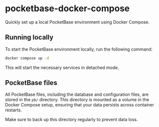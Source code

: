 # pocketbase-docker-compose

Quickly set up a local PocketBase environment using Docker Compose.

## Running locally

To start the PocketBase environment locally, run the following command:

```sh
docker compose up -d
```

This will start the necessary services in detached mode.

## PocketBase files

All PocketBase files, including the database and configuration files, are stored in the `pb/` directory. This directory is mounted as a volume in the Docker Compose setup, ensuring that your data persists across container restarts.

Make sure to back up this directory regularly to prevent data loss.
